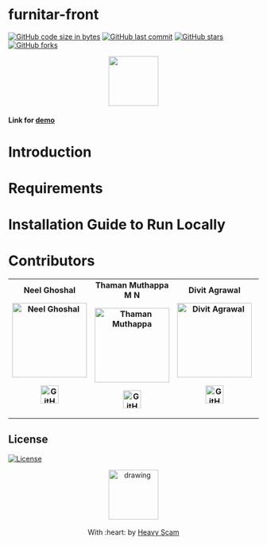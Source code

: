 # furnitar-front
[![GitHub code size in bytes](https://img.shields.io/github/languages/code-size/HeavyScam/furnitar-front?logo=github&style=social)](https://github.com/HeavyScam/) [![GitHub last commit](https://img.shields.io/github/last-commit/HeavyScam/furnitar-front?style=social&logo=git)](https://github.com/HeavyScam/) [![GitHub stars](https://img.shields.io/github/stars/HeavyScam/furnitar-front?style=social)](https://github.com/HeavyScam/FurnitAR/stargazers) [![GitHub forks](https://img.shields.io/github/forks/HeavyScam/furnitar-front?style=social&logo=git)](https://github.com/HeavyScam/FurnitAR/network)

<p align="center">
  <img src="https://user-images.githubusercontent.com/76126020/142780564-c95ef1f2-f608-4305-a1fb-be8a6dab3bf8.png" height="100px"></img>
</p>

#### Link for [demo](http://fe247aa353e6443e86b12b9a01c0bd4a.patr.cloud/) 


# Introduction


# Requirements


# Installation Guide to Run Locally

# Contributors
<table>
	<tr align="center" style="font-weight:bold">
    <td>
		Neel Ghoshal
		<p align="center">
			<img src = "https://github.com/NeelGhoshal.png" width="150" height="150" alt="Neel Ghoshal">
		</p>
			<p align="center">
				<a href = "https://github.com/NeelGhoshal">
					<img src = "http://www.iconninja.com/files/241/825/211/round-collaboration-social-github-code-circle-network-icon.svg" width="36" height = "36" alt="GitHub"/>
				</a>
			</p>
		</td>	
    <td>
		Thaman Muthappa M N
		<p align="center">
			<img src = "https://github.com/Thamanmuthappa.png" width="150" height="150" alt="Thaman Muthappa">
		</p>
			<p align="center">
				<a href = "https://github.com/Thamanmuthappa">
					<img src = "http://www.iconninja.com/files/241/825/211/round-collaboration-social-github-code-circle-network-icon.svg" width="36" height = "36" alt="GitHub"/>
				</a>
			</p>
		</td>	
    <td>
		Divit Agrawal
		<p align="center">
			<img src = "https://github.com/divit-agrawal.png" width="150" height="150" alt="Divit Agrawal">
		</p>
			<p align="center">
				<a href = "https://github.com/divit-agrawal">
					<img src = "http://www.iconninja.com/files/241/825/211/round-collaboration-social-github-code-circle-network-icon.svg" width="36" height = "36" alt="GitHub"/>
				</a>
			</p>
		</td>	
    <td>
		Rishi Malgwa
		<p align="center">
			<img src = "https://github.com/rishimalgwa.png" width="150" height="150" alt="Rishi Malgwa">
		</p>
			<p align="center">
				<a href = "https://github.com/rishimalgwa">
					<img src = "http://www.iconninja.com/files/241/825/211/round-collaboration-social-github-code-circle-network-icon.svg" width="36" height = "36" alt="GitHub"/>
				</a>
			</p>
		</td>	
	</tr>
</table>

## License

[![License](http://img.shields.io/:license-mit-blue.svg?style=flat-square)](http://badges.mit-license.org)

<p align="center">
	<img src="https://user-images.githubusercontent.com/76126020/142781761-5d5a5393-91d5-438f-adc4-87affbdfc5ed.png" alt="drawing" width="100"/>
	<br><br>
	With :heart: by <a href="http://github.com/HeavyScam" target="_blank">Heavy Scam</a>
</p>
